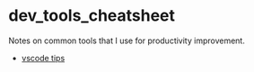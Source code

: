 # dev_tools_cheatsheet
Notes on common tools that I use for productivity improvement.


- [vscode tips](#vscode.md)
